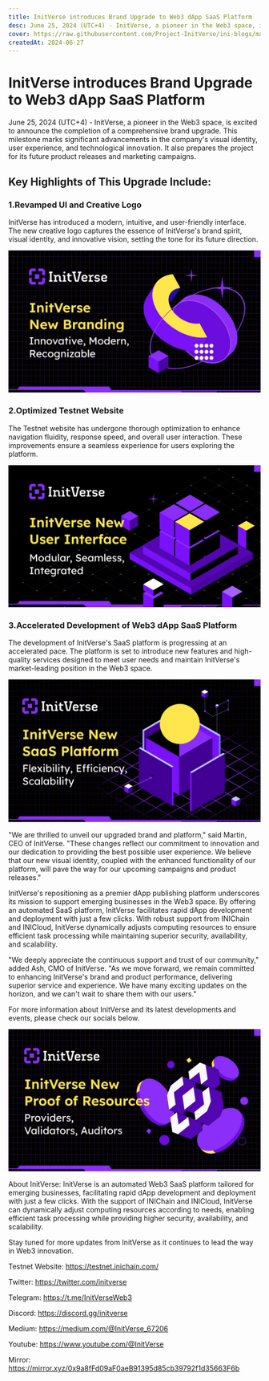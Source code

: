 ```yaml
---
title: InitVerse introduces Brand Upgrade to Web3 dApp SaaS Platform
desc: June 25, 2024 (UTC+4) - InitVerse, a pioneer in the Web3 space, is excited to announce the completion of a comprehensive brand upgrade.
cover: https://raw.githubusercontent.com/Project-InitVerse/ini-blogs/main/blogs/resources/images/20240628001.png
createdAt: 2024-06-27
---
```

# InitVerse introduces Brand Upgrade to Web3 dApp SaaS Platform

June 25, 2024 (UTC+4) - InitVerse, a pioneer in the Web3 space, is excited to announce the completion of a comprehensive brand upgrade. This milestone marks significant advancements in the company's visual identity, user experience, and technological innovation. It also prepares the project for its future product releases and marketing campaigns. 

## Key Highlights of This Upgrade Include:
### 1.Revamped UI and Creative Logo 
InitVerse has introduced a modern, intuitive, and user-friendly interface. The new creative logo captures the essence of InitVerse's brand spirit, visual identity, and innovative vision, setting the tone for its future direction.
  
![image](https://raw.githubusercontent.com/Project-InitVerse/ini-blogs/main/blogs/resources/images/20240628001.png)


### 2.Optimized Testnet Website 
The Testnet website has undergone thorough optimization to enhance navigation fluidity, response speed, and overall user interaction. These improvements ensure a seamless experience for users exploring the platform.

![image](https://raw.githubusercontent.com/Project-InitVerse/ini-blogs/main/blogs/resources/images/20240628002.png)

### 3.Accelerated Development of Web3 dApp SaaS Platform 
The development of InitVerse's SaaS platform is progressing at an accelerated pace. The platform is set to introduce new features and high-quality services designed to meet user needs and maintain InitVerse's market-leading position in the Web3 space.

![image](https://raw.githubusercontent.com/Project-InitVerse/ini-blogs/main/blogs/resources/images/20240628003.png)

"We are thrilled to unveil our upgraded brand and platform," said Martin, CEO of InitVerse. "These changes reflect our commitment to innovation and our dedication to providing the best possible user experience. We believe that our new visual identity, coupled with the enhanced functionality of our platform, will pave the way for our upcoming campaigns and product releases."

InitVerse's repositioning as a premier dApp publishing platform underscores its mission to support emerging businesses in the Web3 space. By offering an automated SaaS platform, InitVerse facilitates rapid dApp development and deployment with just a few clicks. With robust support from INIChain and INICloud, InitVerse dynamically adjusts computing resources to ensure efficient task processing while maintaining superior security, availability, and scalability.

"We deeply appreciate the continuous support and trust of our community," added Ash, CMO of InitVerse. "As we move forward, we remain committed to enhancing InitVerse's brand and product performance, delivering superior service and experience. We have many exciting updates on the horizon, and we can't wait to share them with our users."

For more information about InitVerse and its latest developments and events, please check our socials below. 

![image](https://raw.githubusercontent.com/Project-InitVerse/ini-blogs/main/blogs/resources/images/20240628004.png)

About InitVerse: InitVerse is an automated Web3 SaaS platform tailored for emerging businesses, facilitating rapid dApp development and deployment with just a few clicks. With the support of INIChain and INICloud, InitVerse can dynamically adjust computing resources according to needs, enabling efficient task processing while providing higher security, availability, and scalability. 

Stay tuned for more updates from InitVerse as it continues to lead the way in Web3 innovation.


Testnet Website: https://testnet.inichain.com/

Twitter: https://twitter.com/initverse 

Telegram: https://t.me/InitVerseWeb3 

Discord: https://discord.gg/initverse

Medium: https://medium.com/@InitVerse_67206

Youtube: https://www.youtube.com/@InitVerse 

Mirror: https://mirror.xyz/0x9a8fFd09aF0aeB91395d85cb39792f1d35663F6b